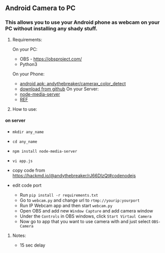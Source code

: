 ## Android Camera to PC

### This allows you to use your Android phone as webcam on your PC without installing any shady stuff.

1. Requirements:

	On your PC:
	- OBS - https://obsproject.com/
	- Python3

	On your Phone:
	- [android apk: andythebreaker/camerax_color_detect](https://github.com/andythebreaker/camerax_color_detect)
	- [download from github](https://github.com/andythebreaker/camerax_color_detect/files/8709069/app-release.zip)
	On your Server:
	- [node-media-server](https://www.npmjs.com/package/node-media-server)
	- [REF](https://hackmd.io/@andythebreaker/rJ66DIzQt#%E4%BC%BA%E6%9C%8D%E5%99%A8)

2. How to use:

#### on server

- `mkdir any_name`
- `cd any_name`
- `npm install node-media-server`
- `vi app.js`
- copy code from https://hackmd.io/@andythebreaker/rJ66DIzQt#codenodejs
- edit code port

	- Run `pip install -r requirements.txt`
	- Go to `webcam.py` and change url to `rtmp://yourip:yourport`
	- Run IP Webcam app and then start `webcam.py`
	- Open OBS and add new `Window Capture` and add camera window
	- Under the `Controls` in OBS windows, click `Start Virtaul Camera`
	- Now go to app that you want to use camera with and just select `OBS-Camera`

1. Notes:
   
	- 15 sec delay
